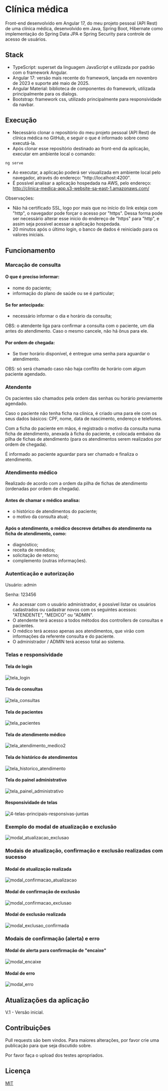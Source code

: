 # Clínica médica

Front-end desenvolvido em Angular 17, do meu projeto pessoal (API Rest) de uma clínica médica, desenvolvido em Java, Spring Boot, Hibernate como implementação do Spring Data JPA e Spring Security para controle de acesso de usuários.

## Stack
- TypeScript: superset da linguagem JavaScript e utilizada por padrão com o framework Angular.
- Angular 17: versão mais recente do framework, lançada em novembro de 2023 e suporte até maio de 2025.
- Angular Material: biblioteca de componentes do framework, utilizada principalmente para os dialogs.
- Bootstrap: framework css, utilizado principalmente para responsividade da navbar.

## Execução

- Necessário clonar o repositório do meu projeto pessoal (API Rest) de clínica médica no GitHub, e seguir o que é informado sobre como executá-la.
- Após clonar esse repositório destinado ao front-end da aplicação, executar em ambiente local o comando:
```bash
ng serve
```
- Ao executar, a aplicação poderá ser visualizada em ambiente local pelo navegador, através do endereço: "http://localhost:4200".
- É possível analisar a aplicação hospedada na AWS, pelo endereço: http://clinica-medica-app.s3-website-sa-east-1.amazonaws.com/

Observações:
- Não há certificado SSL, logo por mais que no início do link esteja com "http", o navegador pode forçar o acesso por "https". Dessa forma pode ser necessário alterar esse inicio do endereço de "https" para "http", e assim seja possível acessar a aplicação hospedada.
- 20 minutos após o último login, o banco de dados é reiniciado para os valores iniciais.


## Funcionamento

### Marcação de consulta

#### O que é preciso informar:
- nome do paciente;
- informação do plano de saúde ou se é particular;

#### Se for antecipada:
- necessário informar o dia e horário da consulta;

OBS: o atendente liga para confirmar a consulta com o paciente, um dia antes do atendimento. Caso o mesmo cancele, não há ônus para ele.

#### Por ordem de chegada:
- Se tiver horário disponível, é entregue uma senha para aguardar o atendimento.

OBS: só será chamado caso não haja conflito de horário com algum paciente agendado.

### Atendente

Os pacientes são chamados pela ordem das senhas ou horário previamente agendado.

Caso o paciente não tenha ficha na clínica, é criado uma para ele com os seus dados básicos: CPF, nome, data de nascimento, endereço e telefones.

Com a ficha do paciente em mãos, é registrado o motivo da consulta numa ficha de atendimento, anexada à ficha do paciente, e colocada embaixo da pilha de fichas de atendimento (para os atendimentos serem realizados por ordem de chegada).

É informado ao paciente aguardar para ser chamado e finaliza o atendimento.

### Atendimento médico

Realizado de acordo com a ordem da pilha de fichas de atendimento (ordenadas por ordem de chegada).

#### Antes de chamar o médico analisa:
- o histórico de atendimentos do paciente;
- o motivo da consulta atual;

#### Após o atendimento, o médico descreve detalhes do atendimento na ficha de atendimento, como:
- diagnóstico;
- receita de remédios;
- solicitação de retorno;
- complemento (outras informações).

### Autenticação e autorização
Usuário: admin

Senha: 123456

- Ao acessar com o usuário administrador, é possível listar os usuários cadastrados ou cadastrar novos com os seguintes acessos: "ATENDENTE", "MEDICO" ou "ADMIN".
- O atendente terá acesso a todos métodos dos controllers de consultas e pacientes.
- O médico terá acesso apenas aos atendimentos, que virão com informações da referente consulta e do paciente.
- O administrador / ADMIN terá acesso total ao sistema.

### Telas e responsividade

#### Tela de login
![tela_login](https://github.com/mblancmcs/clinica_medica_front_end/assets/77879631/1dc0a59c-7cf1-4326-947d-25f5aecda2ff)

#### Tela de consultas
![tela_consultas](https://github.com/mblancmcs/clinica_medica_front_end/assets/77879631/da306550-23af-41cd-8346-c267c3ee6623)

#### Tela de pacientes
![tela_pacientes](https://github.com/mblancmcs/clinica_medica_front_end/assets/77879631/df338eb4-a9fb-4351-b1e8-e94673b8ec5c)

#### Tela de atendimento médico
![tela_atendimento_medico2](https://github.com/mblancmcs/clinica_medica_front_end/assets/77879631/738c3d53-5cc0-47ca-992b-9d5b8df2715c)

#### Tela de histórico de atendimentos
![tela_historico_atendimento](https://github.com/mblancmcs/clinica_medica_front_end/assets/77879631/a4c75881-6d7f-4bbe-8b5d-c9fa2b7a53da)

#### Tela do painel administrativo
![tela_painel_administrativo](https://github.com/mblancmcs/clinica_medica_front_end/assets/77879631/3285b458-058a-415d-8ac5-66c2bf033bc7)

#### Responsividade de telas
![4-telas-principais-responsivas-juntas](https://github.com/mblancmcs/clinica_medica_front_end/assets/77879631/6bc1d3df-babd-43bd-8741-3e5f35bb72bf)

### Exemplo do modal de atualização e exclusão

![modal_atualizacao_exclusao](https://github.com/mblancmcs/clinica_medica_front_end/assets/77879631/cdce938d-f698-4de4-b4a8-e81bc8b1cf85)

### Modais de atualização, confirmação e exclusão realizadas com sucesso

#### Modal de atualização realizada
![modal_confirmacao_atualizacao](https://github.com/mblancmcs/clinica_medica_front_end/assets/77879631/87550106-a1a2-4e72-98f7-30f99197ebe0)

#### Modal de confirmação de exclusão
![modal_confirmacao_exclusao](https://github.com/mblancmcs/clinica_medica_front_end/assets/77879631/becde086-ebd4-4e44-b3a9-b2d320c2e3f0)

#### Modal de exclusão realizada
![modal_exclusao_confirmada](https://github.com/mblancmcs/clinica_medica_front_end/assets/77879631/43f1de28-6f37-4334-a43d-be7aa4d22191)

### Modais de confirmação (alerta) e erro

#### Modal de alerta para confirmação de "encaixe"
![modal_encaixe](https://github.com/mblancmcs/clinica_medica_front_end/assets/77879631/9e52f7e2-c5c2-4cd3-8492-1d388c9f1512)

#### Modal de erro
![modal_erro](https://github.com/mblancmcs/clinica_medica_front_end/assets/77879631/ce67bc5b-8238-4991-b27d-9f3331e71692)

## Atualizações da aplicação

V.1 - Versão inicial.

## Contribuições

Pull requests são bem vindos. Para maiores alterações, por favor crie uma publicação para que seja discutido sobre.

Por favor faça o upload dos testes apropriados.

## Licença

[MIT](https://choosealicense.com/licenses/mit/)
